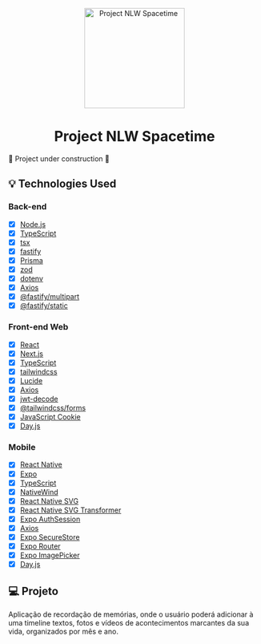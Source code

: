 <p align="center">
  <img width="200px" alt="Project NLW Spacetime" title="Project NLW Spacetime" src="./.github/spacetime-logo.svg" />
  
  <h1 align="center">Project NLW Spacetime</h1>

  <!-- <p align="center">
    🔗 <a href="https://URLThisProject.com">https://URLThisProject.com</a> 🔗
  </p>   -->

  <!-- Write here what the project is about. -->

🚧 Project under construction 🚧

</p>

<!-- ## 🧭 Table of contents

- [🧭 Table of contents](#-table-of-contents)
- [🎥 Implementation Video](#-implementation-video)
- [🎨 Layout](#-layout)
- [👏 Learning and more Implementations](#-learning-and-more-implementations)
- [💡 Technologies Used](#-technologies-used)
- [📂 Folder Structure](#-folder-structure)
- [🚀 Running the Project](#-running-the-project)
  - [Back-end](#back-end)
  - [Front-end Web](#front-end-web)
  - [Mobile](#mobile)
- [📝 Routes](#-routes)
- [🌎 License](#-license)
- [✒ Author](#-author)

## 🎥 Implementation Video

In the GitHub edit, drag the video that it already puts on github itself.

## 🎨 Layout

Layout developed by [Name](https://www.instagram.com/urlName/)

[![Layout in Figma](https://github.com/VagnerNerves/default-readme/blob/main/assets/layout-in-figma.svg)](https://www.figma.com/files)

## 👏 Learning and more Implementations

Describe what you learned and implemented in the project. -->

## 💡 Technologies Used

### Back-end

- [x] [Node.js](https://nodejs.org/)
- [x] [TypeScript](https://www.typescriptlang.org/)
- [x] [tsx](https://github.com/esbuild-kit/tsx)
- [x] [fastify](https://www.fastify.io/)
- [x] [Prisma](https://www.prisma.io/)
- [x] [zod](https://github.com/colinhacks/zod)
- [x] [dotenv](https://github.com/motdotla/dotenv)
- [x] [Axios](https://axios-http.com/ptbr/docs/intro)
- [x] [@fastify/multipart](https://github.com/fastify/fastify-multipart)
- [x] [@fastify/static](https://github.com/fastify/fastify-static)

### Front-end Web

- [x] [React](https://react.dev/)
- [x] [Next.js](https://nextjs.org/)
- [x] [TypeScript](https://www.typescriptlang.org/)
- [x] [tailwindcss](https://tailwindcss.com/)
- [x] [Lucide](https://lucide.dev/docs/lucide-react)
- [x] [Axios](https://axios-http.com/ptbr/docs/intro)
- [x] [jwt-decode](https://github.com/auth0/jwt-decode)
- [x] [@tailwindcss/forms](https://github.com/tailwindlabs/tailwindcss-forms)
- [x] [JavaScript Cookie](https://github.com/js-cookie/js-cookie)
- [x] [Day.js](https://day.js.org/en/)

### Mobile

- [x] [React Native](https://reactnative.dev/)
- [x] [Expo](https://docs.expo.dev/)
- [x] [TypeScript](https://www.typescriptlang.org/)
- [x] [NativeWind](https://www.nativewind.dev/)
- [x] [React Native SVG](https://github.com/software-mansion/react-native-svg)
- [x] [React Native SVG Transformer](https://github.com/kristerkari/react-native-svg-transformer)
- [x] [Expo AuthSession](https://docs.expo.dev/versions/latest/sdk/auth-session/)
- [x] [Axios](https://axios-http.com/ptbr/docs/intro)
- [x] [Expo SecureStore](https://docs.expo.dev/versions/latest/sdk/securestore/)
- [x] [Expo Router](https://expo.github.io/router/docs/)
- [x] [Expo ImagePicker](https://docs.expo.dev/versions/latest/sdk/imagepicker/)
- [x] [Day.js](https://day.js.org/en/)
<!--

## 📂 Folder Structure

```plainText
app
.
├── __tests__
├── android                     # Native android files
├── ios                         # Native ios files
├── src                         # Source files
│   ├── @types                  # Contains all global definitions of types and interfaces
│   ├── assets                  # Contains Js bundles assets. e.g: icons, splash, images etc...
│   ├── components              # Contains all global react components
│   ├── context                 # All contexts
│   ├── constants               # Constants files
│   ├── hooks                   # Cstomized hooks
│   ├── navigation
│   ├── screens
│   ├── services                # Contains external and api services
│   ├── App                     # Aplication entry
.
.
├── index                       # Bundle entry
.
.
└── README.md
```

## 🚀 Running the Project

### Back-end

Clone the project

```bash
  git clone https://link-para-o-projeto
```

Enter the project directory

```bash
  cd my-project
```

Install with dependencies

```bash
  npm install
```

Start the server

```bash
  npm run start
```

### Front-end Web

Clone the project

```bash
  git clone https://link-para-o-projeto
```

Enter the project directory

```bash
  cd my-project
```

Install with dependencies

```bash
  npm install
```

Start the server

```bash
  npm run start
```

### Mobile

Clone the project

```bash
  git clone https://link-para-o-projeto
```

Enter the project directory

```bash
  cd my-project
```

Install with dependencies

```bash
  npm install
```

Start the server

```bash
  npx expo start
```

- IOS:

```bash
  npx pod-install && npx react-native run-ios
```

- Android:

```bash
  npx react-native run-android
```

## 📝 Routes

[![Run in Postman](https://github.com/VagnerNerves/default-readme/blob/main/assets/run-in-postman.svg)](https://app.getpostman.com/run-collection/link)
[![Run in Insomnia](https://github.com/VagnerNerves/default-readme/blob/main/assets/run-in-insomnia.svg)](https://insomnia.rest/run/?label=NAMEPROJECT&uri=LINK)
-->

## 💻 Projeto

Aplicação de recordação de memórias, onde o usuário poderá adicionar à uma timeline textos, fotos e vídeos de acontecimentos marcantes da sua vida, organizados por mês e ano.
